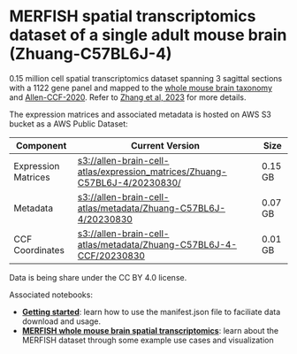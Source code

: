# MERFISH spatial transcriptomics dataset of a single adult mouse brain (Zhuang-C57BL6J-4)

0.15 million cell spatial transcriptomics dataset spanning 3 sagittal sections with a 1122 gene panel and mapped to the  [whole mouse brain taxonomy](WMB-taxonomy.md) and [Allen-CCF-2020](Allen-CCF-2020.md). Refer to [Zhang et al, 2023](https://doi.org/10.1101/2023.03.06.531348) for more details.

The expression matrices and associated metadata is hosted on AWS S3 bucket as a AWS Public Dataset:

| Component | Current Version | Size |
|---|--|---|
| Expression Matrices | [s3://allen-brain-cell-atlas/expression_matrices/Zhuang-C57BL6J-4/20230830/](https://allen-brain-cell-atlas.s3.us-west-2.amazonaws.com/index.html#expression_matrices/Zhuang-C57BL6J-4/20230830/) | 0.15 GB |
| Metadata | [s3://allen-brain-cell-atlas/metadata/Zhuang-C57BL6J-4/20230830](https://allen-brain-cell-atlas.s3.us-west-2.amazonaws.com/index.html#metadata/Zhuang-C57BL6J-4/20230830/) | 0.07 GB |
| CCF Coordinates | [s3://allen-brain-cell-atlas/metadata/Zhuang-C57BL6J-4-CCF/20230830](https://allen-brain-cell-atlas.s3.us-west-2.amazonaws.com/index.html#metadata/Zhuang-C57BL6J-4-CCF/20230830/) | 0.01 GB |

Data is being share under the CC BY 4.0 license.

Associated notebooks:
* [**Getting started**](../notebooks/getting_started.ipynb): learn how to use the manifest.json file to faciliate data download and usage.
* [**MERFISH whole mouse brain spatial transcriptomics**](../notebooks/zhuang_merfish_tutorial.ipynb): learn about the MERFISH dataset through some example use cases and visualization
